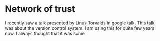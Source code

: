 # Network of trust

I recently saw a talk presented by Linus Torvalds in google talk. This talk was about the version control system. I am using this for quite few years now. I always thought that it was some
<!--stackedit_data:
eyJoaXN0b3J5IjpbMzE3NDA2MjM3LDczMDk5ODExNl19
-->